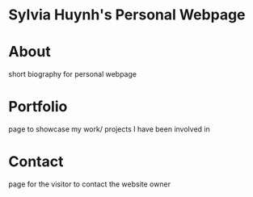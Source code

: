 # Sylvia Huynh's Personal Webpage

# About 
short biography for personal webpage

# Portfolio
page to showcase my work/ projects I have been involved in

# Contact
page for the visitor to contact the website owner

